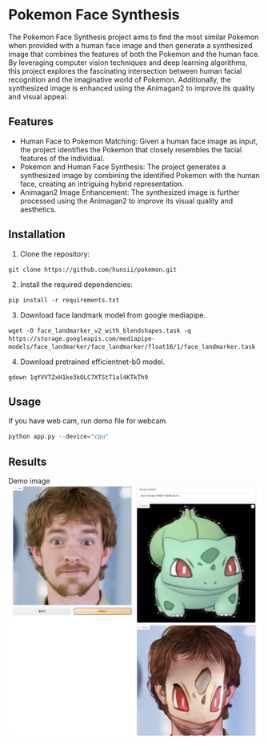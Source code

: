 # Pokemon Face Synthesis
The Pokemon Face Synthesis project aims to find the most similar Pokemon when provided with a human face image and then generate a synthesized image that combines the features of both the Pokemon and the human face. By leveraging computer vision techniques and deep learning algorithms, this project explores the fascinating intersection between human facial recognition and the imaginative world of Pokemon. Additionally, the synthesized image is enhanced using the Animagan2 to improve its quality and visual appeal.



## Features
- Human Face to Pokemon Matching: Given a human face image as input, the project identifies the Pokemon that closely resembles the facial features of the individual.
- Pokemon and Human Face Synthesis: The project generates a synthesized image by combining the identified Pokemon with the human face, creating an intriguing hybrid representation.
- Animagan2 Image Enhancement: The synthesized image is further processed using the Animagan2 to improve its visual quality and aesthetics.

## Installation
1. Clone the repository:
```shell
git clone https://github.com/hunsii/pokemon.git
```

2. Install the required dependencies:
```shell
pip install -r requirements.txt
```

3. Download face landmark model from google mediapipe.
```shell
wget -O face_landmarker_v2_with_blendshapes.task -q https://storage.googleapis.com/mediapipe-models/face_landmarker/face_landmarker/float16/1/face_landmarker.task
```

4. Download pretrained efficientnet-b0 model.
```shell
gdown 1qYVVTZxH1ke3kOLC7XTStT1al4KTkTh9
```
   
## Usage
If you have web cam, run demo file for webcam.
```python
python app.py --device="cpu"
```


## Results
Demo image
![image](sample.png)


